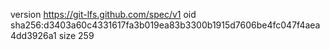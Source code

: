 version https://git-lfs.github.com/spec/v1
oid sha256:d3403a60c4331617fa3b019ea83b3300b1915d7606be4fc047f4aea4dd3926a1
size 259
